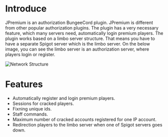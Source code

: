 # Introduce
JPremium is an authorization BungeeCord plugin. JPremium is different from other popular authorization plugins. The plugin has a very necessary feature, which many servers need, automatically login premium players. The plugin works based on a limbo server structure. That means you have to have a separate Spigot server which is the limbo server. On the below image, you can see the limbo server is an authorization server, where players login or register. 

![Network Structure](https://raw.githubusercontent.com/Jakubson/JPremiumCleared/master/images/NetworkStructure.png)

# Features
* Automatically register and login premium players.
* Sessions for cracked players.
* Fixning unique ids.
* Staff commands.
* Maximum number of cracked accounts registered for one IP account.
* Redirection players to the limbo server when one of Spigot servers goes down.
